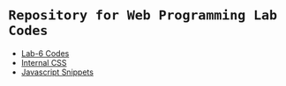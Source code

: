# `Repository for Web Programming Lab Codes`

<div>

<ul>
  <li><a href="https://github.com/sachindsilva16/WebP-Lab-Code/tree/main/lab6">Lab-6 Codes</a></li>
    <li><a href="https://github.com/sachindsilva16/WebP-Lab-Code/tree/main/Internal-CSS">Internal CSS</a></li>
    <li><a href="https://github.com/sachindsilva16/WebP-Lab-Code/tree/main/javascript%20II">Javascript Snippets</a></li>
</ul>

